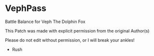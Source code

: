 # VephPass
 Battle Balance for Veph The Dolphin Fox

This Patch was made with explicit permission from the original Author(s)

Please do not edit without permission, or I will break your ankles!

- Rush